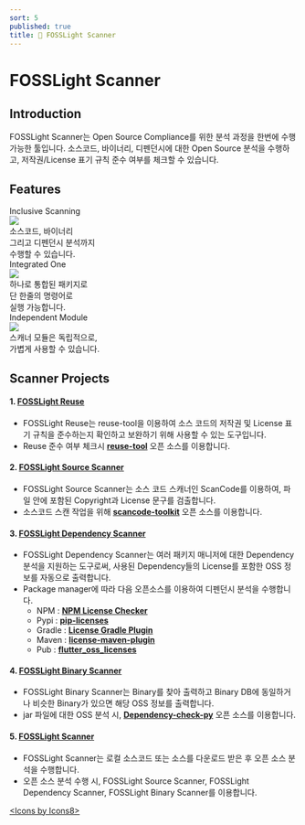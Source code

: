 ```yaml
---
sort: 5
published: true
title: 🔎 FOSSLight Scanner
---
```

# FOSSLight Scanner


## Introduction

FOSSLight Scanner는 Open Source Compliance를 위한 분석 과정을 한번에 수행 가능한 툴입니다. 소스코드, 바이너리, 디펜던시에 대한 Open Source 분석을 수행하고, 저작권/License 표기 규칙 준수 여부를 체크할 수 있습니다.

## Features

<div class="flex-container">
  <div class="flex-contents">
    <div>
      <div id="feature_title">
        Inclusive Scanning
      </div>
      <div id="feature_img">
        <img src="https://img.icons8.com/dotty/80/000000/check-all.png"/>
      </div>
      <div id="feature_content">
        소스코드, 바이너리<br>그리고 디펜던시 분석까지<br>수행할 수 있습니다.
      </div>
    </div>
  </div>

  <div class="flex-contents">
    <div>
      <div id="feature_title">
        Integrated One
      </div>
      <div id="feature_img">
        <img src="https://img.icons8.com/wired/64/000000/workspace-one.png"/>
      </div>
      <div id="feature_content">
        하나로 통합된 패키지로<br>단 한줄의 명령어로<br>실행 가능합니다.
      </div>
    </div>
  </div>

  <div class="flex-contents">
    <div>
      <div id="feature_title">
        Independent Module
      </div>
      <div id="feature_img">
        <img src="https://img.icons8.com/dotty/80/000000/module.png"/>
      </div>
      <div id="feature_content">
        스캐너 모듈은 독립적으로,<br>가볍게 사용할 수 있습니다.
      </div>
    </div>
  </div>
</div>

## Scanner Projects

#### 1. [**FOSSLight Reuse**](1_reuse.md)
- FOSSLight Reuse는 reuse-tool을 이용하여 소스 코드의 저작권 및 License 표기 규칙을 준수하는지 확인하고 보완하기 위해 사용할 수 있는 도구입니다.
- Reuse 준수 여부 체크시 **[reuse-tool](https://github.com/fsfe/reuse-tool)** 오픈 소스를 이용합니다.

#### 2. [**FOSSLight Source Scanner**](2_source.md)
- FOSSLight Source Scanner는 소스 코드 스캐너인 ScanCode를 이용하여, 파일 안에 포함된 Copyright과 License 문구를 검출합니다. 
- 소스코드 스캔 작업을 위해 **[scancode-toolkit](https://github.com/nexB/scancode-toolkit)** 오픈 소스를 이용합니다.

#### 3. [**FOSSLight Dependency Scanner**](3_dependency.md)
- FOSSLight Dependency Scanner는 여러 패키지 매니저에 대한 Dependency 분석을 지원하는 도구로써, 사용된 Dependency들의 License를 포함한 OSS 정보를 자동으로 출력합니다.
- Package manager에 따라 다음 오픈소스를 이용하여 디펜던시 분석을 수행합니다.
  - NPM : **[NPM License Checker](https://github.com/davglass/license-checker)**
  - Pypi : **[pip-licenses](https://github.com/raimon49/pip-licenses)**
  - Gradle : **[License Gradle Plugin](https://github.com/hierynomus/license-gradle-plugin)**
  - Maven : **[license-maven-plugin](https://github.com/mojohaus/license-maven-plugin)**
  - Pub : **[flutter_oss_licenses](https://github.com/espresso3389/flutter_oss_licenses)**

#### 4. [**FOSSLight Binary Scanner**](4_binary.md)
- FOSSLight Binary Scanner는 Binary를 찾아 출력하고 Binary DB에 동일하거나 비슷한 Binary가 있으면 해당 OSS 정보를 출력합니다.
- jar 파일에 대한 OSS 분석 시, **[Dependency-check-py](https://github.com/jhermann/dependency-check-py)** 오픈 소스를 이용합니다.

#### 5. [**FOSSLight Scanner**](https://github.com/fosslight/fosslight_scanner)
- FOSSLight Scanner는 로컬 소스코드 또는 소스를 다운로드 받은 후 오픈 소스 분석을 수행합니다.
- 오픈 소스 분석 수행 시, FOSSLight Source Scanner, FOSSLight Dependency Scanner, FOSSLight Binary Scanner를 이용합니다.


      
<div class="right"><a href="https://icons8.com/icon">&lt;Icons by Icons8&gt;</a></div>
